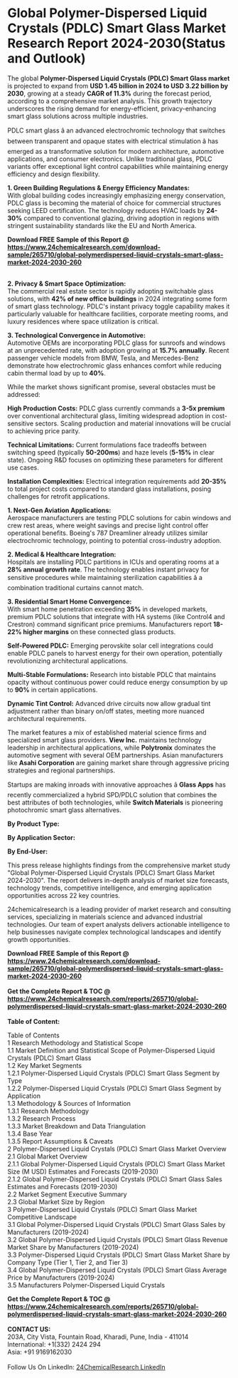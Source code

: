 <h1>Global Polymer-Dispersed Liquid Crystals (PDLC) Smart Glass Market Research Report 2024-2030(Status and Outlook)</h1><p>The global <strong>Polymer-Dispersed Liquid Crystals (PDLC) Smart Glass market</strong> is projected to expand from <strong>USD 1.45 billion in 2024 to USD 3.22 billion by 2030</strong>, growing at a steady <strong>CAGR of 11.3%</strong> during the forecast period, according to a comprehensive market analysis. This growth trajectory underscores the rising demand for energy-efficient, privacy-enhancing smart glass solutions across multiple industries.</p><p>PDLC smart glass â an advanced electrochromic technology that switches between transparent and opaque states with electrical stimulation â has emerged as a transformative solution for modern architecture, automotive applications, and consumer electronics. Unlike traditional glass, PDLC variants offer exceptional light control capabilities while maintaining energy efficiency and design flexibility.</p><p><strong>1. Green Building Regulations &amp; Energy Efficiency Mandates:</strong><br>
With global building codes increasingly emphasizing energy conservation, PDLC glass is becoming the material of choice for commercial structures seeking LEED certification. The technology reduces HVAC loads by <strong>24-30%</strong> compared to conventional glazing, driving adoption in regions with stringent sustainability standards like the EU and North America.</p><div><b>Download FREE Sample of this Report @ 
            <a href="https://www.24chemicalresearch.com/download-sample/265710/global-polymerdispersed-liquid-crystals-smart-glass-market-2024-2030-260">
            https://www.24chemicalresearch.com/download-sample/265710/global-polymerdispersed-liquid-crystals-smart-glass-market-2024-2030-260</a></b></div><br><p><strong>2. Privacy &amp; Smart Space Optimization:</strong><br>
The commercial real estate sector is rapidly adopting switchable glass solutions, with <strong>42% of new office buildings</strong> in 2024 integrating some form of smart glass technology. PDLC's instant privacy toggle capability makes it particularly valuable for healthcare facilities, corporate meeting rooms, and luxury residences where space utilization is critical.</p><p><strong>3. Technological Convergence in Automotive:</strong><br>
Automotive OEMs are incorporating PDLC glass for sunroofs and windows at an unprecedented rate, with adoption growing at <strong>15.7% annually</strong>. Recent passenger vehicle models from BMW, Tesla, and Mercedes-Benz demonstrate how electrochromic glass enhances comfort while reducing cabin thermal load by up to <strong>40%</strong>.</p><p>While the market shows significant promise, several obstacles must be addressed:</p><p><strong>High Production Costs:</strong> PDLC glass currently commands a <strong>3-5x premium</strong> over conventional architectural glass, limiting widespread adoption in cost-sensitive sectors. Scaling production and material innovations will be crucial to achieving price parity.</p><p><strong>Technical Limitations:</strong> Current formulations face tradeoffs between switching speed (typically <strong>50-200ms</strong>) and haze levels (<strong>5-15%</strong> in clear state). Ongoing R&amp;D focuses on optimizing these parameters for different use cases.</p><p><strong>Installation Complexities:</strong> Electrical integration requirements add <strong>20-35%</strong> to total project costs compared to standard glass installations, posing challenges for retrofit applications.</p><p><strong>1. Next-Gen Aviation Applications:</strong><br>
Aerospace manufacturers are testing PDLC solutions for cabin windows and crew rest areas, where weight savings and precise light control offer operational benefits. Boeing's 787 Dreamliner already utilizes similar electrochromic technology, pointing to potential cross-industry adoption.</p><p><strong>2. Medical &amp; Healthcare Integration:</strong><br>
Hospitals are installing PDLC partitions in ICUs and operating rooms at a <strong>28% annual growth rate</strong>. The technology enables instant privacy for sensitive procedures while maintaining sterilization capabilities â a combination traditional curtains cannot match.</p><p><strong>3. Residential Smart Home Convergence:</strong><br>
With smart home penetration exceeding <strong>35%</strong> in developed markets, premium PDLC solutions that integrate with HA systems (like Control4 and Crestron) command significant price premiums. Manufacturers report <strong>18-22% higher margins</strong> on these connected glass products.</p><p><strong>Self-Powered PDLC:</strong> Emerging perovskite solar cell integrations could enable PDLC panels to harvest energy for their own operation, potentially revolutionizing architectural applications.</p><p><strong>Multi-Stable Formulations:</strong> Research into bistable PDLC that maintains opacity without continuous power could reduce energy consumption by up to <strong>90%</strong> in certain applications.</p><p><strong>Dynamic Tint Control:</strong> Advanced drive circuits now allow gradual tint adjustment rather than binary on/off states, meeting more nuanced architectural requirements.</p><p>The market features a mix of established material science firms and specialized smart glass providers. <strong>View Inc.</strong> maintains technology leadership in architectural applications, while <strong>Polytronix</strong> dominates the automotive segment with several OEM partnerships. Asian manufacturers like <strong>Asahi Corporation</strong> are gaining market share through aggressive pricing strategies and regional partnerships.</p><p>Startups are making inroads with innovative approaches â <strong>Glass Apps</strong> has recently commercialized a hybrid SPD/PDLC solution that combines the best attributes of both technologies, while <strong>Switch Materials</strong> is pioneering photochromic smart glass alternatives.</p><p><strong>By Product Type:</strong></p><p><strong>By Application Sector:</strong></p><p><strong>By End-User:</strong></p><p>This press release highlights findings from the comprehensive market study "Global Polymer-Dispersed Liquid Crystals (PDLC) Smart Glass Market 2024-2030". The report delivers in-depth analysis of market size forecasts, technology trends, competitive intelligence, and emerging application opportunities across 22 key countries.</p><p>24chemicalresearch is a leading provider of market research and consulting services, specializing in materials science and advanced industrial technologies. Our team of expert analysts delivers actionable intelligence to help businesses navigate complex technological landscapes and identify growth opportunities.</p><div><b>Download FREE Sample of this Report @ 
            <a href="https://www.24chemicalresearch.com/download-sample/265710/global-polymerdispersed-liquid-crystals-smart-glass-market-2024-2030-260">
            https://www.24chemicalresearch.com/download-sample/265710/global-polymerdispersed-liquid-crystals-smart-glass-market-2024-2030-260</a></b></div><br><div><b>Get the Complete Report & TOC @ 
            <a href="https://www.24chemicalresearch.com/reports/265710/global-polymerdispersed-liquid-crystals-smart-glass-market-2024-2030-260">
            https://www.24chemicalresearch.com/reports/265710/global-polymerdispersed-liquid-crystals-smart-glass-market-2024-2030-260</a></b></div><br>
            <b>Table of Content:</b><p>Table of Contents<br />
1 Research Methodology and Statistical Scope<br />
1.1 Market Definition and Statistical Scope of Polymer-Dispersed Liquid Crystals (PDLC) Smart Glass<br />
1.2 Key Market Segments<br />
1.2.1 Polymer-Dispersed Liquid Crystals (PDLC) Smart Glass Segment by Type<br />
1.2.2 Polymer-Dispersed Liquid Crystals (PDLC) Smart Glass Segment by Application<br />
1.3 Methodology & Sources of Information<br />
1.3.1 Research Methodology<br />
1.3.2 Research Process<br />
1.3.3 Market Breakdown and Data Triangulation<br />
1.3.4 Base Year<br />
1.3.5 Report Assumptions & Caveats<br />
2 Polymer-Dispersed Liquid Crystals (PDLC) Smart Glass Market Overview<br />
2.1 Global Market Overview<br />
2.1.1 Global Polymer-Dispersed Liquid Crystals (PDLC) Smart Glass Market Size (M USD) Estimates and Forecasts (2019-2030)<br />
2.1.2 Global Polymer-Dispersed Liquid Crystals (PDLC) Smart Glass Sales Estimates and Forecasts (2019-2030)<br />
2.2 Market Segment Executive Summary<br />
2.3 Global Market Size by Region<br />
3 Polymer-Dispersed Liquid Crystals (PDLC) Smart Glass Market Competitive Landscape<br />
3.1 Global Polymer-Dispersed Liquid Crystals (PDLC) Smart Glass Sales by Manufacturers (2019-2024)<br />
3.2 Global Polymer-Dispersed Liquid Crystals (PDLC) Smart Glass Revenue Market Share by Manufacturers (2019-2024)<br />
3.3 Polymer-Dispersed Liquid Crystals (PDLC) Smart Glass Market Share by Company Type (Tier 1, Tier 2, and Tier 3)<br />
3.4 Global Polymer-Dispersed Liquid Crystals (PDLC) Smart Glass Average Price by Manufacturers (2019-2024)<br />
3.5 Manufacturers Polymer-Dispersed Liquid Crystals</p><div><b>Get the Complete Report & TOC @ 
            <a href="https://www.24chemicalresearch.com/reports/265710/global-polymerdispersed-liquid-crystals-smart-glass-market-2024-2030-260">
            https://www.24chemicalresearch.com/reports/265710/global-polymerdispersed-liquid-crystals-smart-glass-market-2024-2030-260</a></b></div><br><b>CONTACT US:</b><br>
            203A, City Vista, Fountain Road, Kharadi, Pune, India - 411014<br>
            International: +1(332) 2424 294<br>
            Asia: +91 9169162030 <br><br>
            Follow Us On LinkedIn: <a href="https://www.linkedin.com/company/24chemicalresearch/">24ChemicalResearch LinkedIn</a>